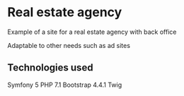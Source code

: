 
# Real estate agency

Example of a site for a real estate agency with back office

Adaptable to other needs such as ad sites

## Technologies used

Symfony 5
PHP 7.1
Bootstrap 4.4.1
Twig
